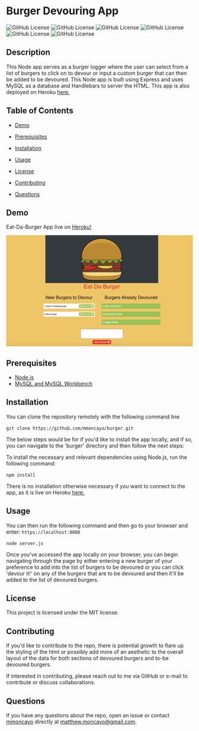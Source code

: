 # Burger Devouring App
![GitHub License](https://img.shields.io/npm/l/express) ![GitHub License](https://img.shields.io/github/repo-size/mmoncayo/burger) ![GitHub License](https://img.shields.io/github/package-json/dependency-version/mmoncayo/burger/mysql) ![GitHub License](https://img.shields.io/github/package-json/dependency-version/mmoncayo/burger/express-handlebars) ![GitHub License](https://img.shields.io/github/package-json/dependency-version/mmoncayo/burger/express) ![GitHub License](https://img.shields.io/github/followers/mmoncayo?style=social)

## Description
​This Node app serves as a burger logger where the user can select from a list of burgers to click on to devour or input a custom burger that can then be added to be devoured. This Node app is built using Express and uses MySQL as a database and Handlebars to server the HTML. This app is also deployed on Heroku [here.](https://aqueous-forest-98399.herokuapp.com/)

## Table of Contents 

* [Demo](#demo)

* [Prerequisites](#prerequisites)

* [Installation](#installation)

* [Usage](#usage)

* [License](#license)

* [Contributing](#contributing)
​
* [Questions](#questions)

## Demo

Eat-Da-Burger App live on [Heroku!](https://aqueous-forest-98399.herokuapp.com/)

![Demo Screenshot](./public/assets/images/demo_screenshot.png)

## Prerequisites

* [Node.js](https://nodejs.dev/)
* [MySQL and MySQL Workbench](https://dev.mysql.com/downloads/mysql)

## Installation

You can clone the repository remotely with the following command line

```
git clone https://github.com/mmoncayo/burger.git
```

The below steps would be for if you'd like to install the app locally, and if so, you can navigate to the 'burger' directory and then follow the next steps:

To install the necessary and relevant dependencies using Node.js, run the following command:

```
npm install
```

There is no installation otherwise necessary if you want to connect to the app, as it is live on Heroku [here.](https://aqueous-forest-98399.herokuapp.com/)


## Usage

You can then run the following command and then go to your browser and enter: ```https://localhost:8080```

```
node server.js
```

Once you've accessed the app locally on your browser, you can begin navigating through the page by either entering a new burger of your preference to add into the list of burgers to be devoured or you can click 'devour it!' on any of the burgers that are to be devoured and then it'll be added to the list of devoured burgers.

## License

This project is licensed under the MIT license.

## Contributing

If you'd like to contribute to the repo, there is potential growth to flare up the styling of the html or possibly add more of an aesthetic to the overall layout of the data for both sections of devoured burgers and to-be devoured burgers. 

If interested in contributing, please reach out to me via GitHub or e-mail to contribute or discuss collaborations.

## Questions

If you have any questions about the repo, open an issue or contact [mmoncayo](https://github.com/mmoncayo) directly at matthew.moncayo@gmail.com.